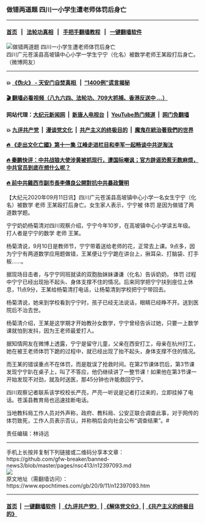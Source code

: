 ### 做错两道题 四川一小学生遭老师体罚后身亡
------------------------

#### [首页](https://github.com/gfw-breaker/banned-news3/blob/master/README.md) &nbsp;&nbsp;|&nbsp;&nbsp; [法轮功真相](https://github.com/begood0513/basic/blob/master/README.md)  &nbsp;&nbsp;|&nbsp;&nbsp; [手把手翻墙教程](https://github.com/gfw-breaker/guides/wiki)  &nbsp;&nbsp;|&nbsp;&nbsp; [一键翻墙软件](https://github.com/gfw-breaker/nogfw/blob/master/README.md)  



<div><img alt="做错两道题 四川一小学生遭老师体罚后身亡" class="attachment-djy_600_400 size-djy_600_400 wp-post-image" src="https://i.epochtimes.com/assets/uploads/2020/09/Unknown-5-600x400.jpg"/>
<div class="caption">
 四川广元苍溪县高坡镇中心小学一学生宁宁（化名）被数学老师王某殴打后身亡。（微博网友）
</div></div><hr/>

#### 💥 [《伪火》 - 天安门自焚真相 ](http://141.164.51.119:10000/videos/blog/weihuo.html)&nbsp; |&nbsp; [“1400例”谎言揭秘  ](http://141.164.51.119:10000/videos/blog/jiexi1400.html)

#### [ 🎬  翻墙必看视频（八九六四、法轮功、709大抓捕、香港反送中 ...）](https://github.com/gfw-breaker/links/blob/master/banned.md)

#### 网站代理：[大纪元新闻网](http://167.172.10.89:10080/gb/) &nbsp;|&nbsp; [新唐人电视台](http://167.172.10.89:8808/gb/)  &nbsp;|&nbsp; [YouTube热门频道](http://158.247.203.241/youtube.html) &nbsp;|&nbsp; [网门免翻墙](http://158.247.203.241:11000/show.aspx?name=ogHome)

#### 💥 [九评共产党](http://141.164.51.119:10000/videos/res/jiuping/)&nbsp; |&nbsp; [漫谈党文化](http://141.164.51.119:10000/videos/res/mtdwh/)&nbsp; |&nbsp; [共产主义的终极目的](http://141.164.51.119:10000/videos/res/zjmd/)&nbsp; |&nbsp; [魔鬼在統治著我們的世界](http://141.164.51.119:10000/videos/res/TheSpecter/)  

#### [ 🔥  《走出文化亡國》第十一集 江峰走进栏目和李军一起畅谈中共逆淘汰](http://141.164.51.119:10000/videos/news/../res/zcwhwg/index.html)

#### [ 🔥  秦鹏快评：中共战狼大使涉黄被抓现行，遭国际嘲讽；官方辟谣恐惹无数麻烦，中共官员到底在想什么呢？](http://141.164.51.119:10000/videos/news/qp03.html)

#### [ 🔥  前中共雞西市副市長李傳良公開對抗中共暴政聲明](http://141.164.51.119:10000/videos/news/../tui/index.html)

<div><p>
 【大纪元2020年09月11日讯】四川广元苍溪县高坡镇中心小学一名女生宁宁（化名）被数学
 <ok href="https://www.epochtimes.com/gb/tag/%E8%80%81%E5%B8%88.html">
  老师
 </ok>
 王某殴打后身亡。女生家人表示，宁宁被
 <ok href="https://www.epochtimes.com/gb/tag/%E4%BD%93%E7%BD%9A.html">
  体罚
 </ok>
 是因为做错了两道数学题。
</p>
<p>
 宁宁奶奶杨菊清对四川观察介绍，宁宁今年10岁，在高坡镇中心小学读五年级。打人者是宁宁的数学
 <ok href="https://www.epochtimes.com/gb/tag/%E8%80%81%E5%B8%88.html">
  老师
 </ok>
 王某。
</p>
<p>
 杨菊清说，9月10日是教师节，宁宁带着送给老师的花，正常去上课。9点多，因为宁宁有两道数学应用题做错，王某便让宁宁跪在讲台上，揪耳朵、打脑袋、打手板……。
</p>
<p>
 据现场目击者，与宁宁同班就读的双胞胎妹妹谦谦（化名）告诉奶奶，
 <ok href="https://www.epochtimes.com/gb/tag/%E4%BD%93%E7%BD%9A.html">
  体罚
 </ok>
 过程中宁宁已经出现抬不起头、身体支撑不住的情况。后来同学把宁宁扶到座位上休息，11点9分，王某给杨菊清打电话，让杨菊清到学校把宁宁带回去。
</p>
<p>
 杨菊清说，她来到学校看到宁宁时，孩子已经无法说话，眼睛已经睁不开。送到医院后不治去世。
</p>
<p>
 杨菊清介绍，王某是这学期才开始教孙女数学，宁宁曾经告诉过她，只要一上数学课就怕到发抖，因为王老师最爱打人。
</p>
<p>
 据知情网友在微博上透露，宁宁是留守儿童，父亲在西安打工，母亲在杭州打工，她在被王老师体罚下跪的过程中，就已经出现了抬不起头，身体支撑不住的情况。
</p>
<p>
 而王某的错误重点不在体罚，而是耽误了抢救时间。在第2节课体罚后，第3节课发现宁宁趴在桌子上，叫了不答应，他仍继续讲了一整节课！如果他在第3节课一开始发现不对劲，就及时送医，那45分钟也许能救回宁宁。
</p>
<p>
 四川观察记者联系该学校校长严亮，严亮一听说是记者打过来的，立即挂掉了电话。苍溪县教育局也迅速挂断电话。
</p>
<p>
 当地教科局工作人员对外声称，政府、教科局、公安正联合调查此事，对于网传的体罚致死，工作人员表示否认，并称稍后会向社会公布“调查结果”。#
</p>
<p>
 责任编辑：林诗远
</p>
</div>
<hr/>
手机上长按并复制下列链接或二维码分享本文章：<br/>
https://github.com/gfw-breaker/banned-news3/blob/master/pages/nsc413/n12397093.md <br/>
<a href='https://github.com/gfw-breaker/banned-news3/blob/master/pages/nsc413/n12397093.md'><img src='https://github.com/gfw-breaker/banned-news3/blob/master/pages/nsc413/n12397093.md.png'/></a> <br/>
原文地址（需翻墙访问）：https://www.epochtimes.com/gb/20/9/11/n12397093.htm


------------------------
#### [首页](https://github.com/gfw-breaker/banned-news3/blob/master/README.md) &nbsp;|&nbsp; [一键翻墙软件](https://github.com/gfw-breaker/nogfw/blob/master/README.md) &nbsp;| [《九评共产党》](https://github.com/gfw-breaker/9ping.md/blob/master/README.md#九评之一评共产党是什么) | [《解体党文化》](https://github.com/gfw-breaker/jtdwh.md/blob/master/README.md) | [《共产主义的终极目的》](https://github.com/gfw-breaker/gczydzjmd.md/blob/master/README.md)


<img src='http://gfw-breaker.win/banned-news3/pages/nsc413/n12397093.md' width='0px' height='0px'/>